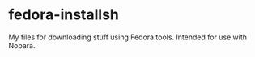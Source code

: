 # fedora-installsh
My files for downloading stuff using Fedora tools. Intended for use with Nobara.
